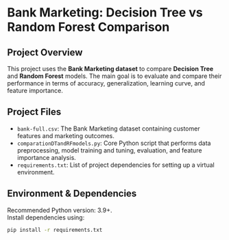 # Bank Marketing: Decision Tree vs Random Forest Comparison

## Project Overview
This project uses the **Bank Marketing dataset** to compare **Decision Tree** and **Random Forest** models. The main goal is to evaluate and compare their performance in terms of accuracy, generalization, learning curve, and feature importance.

## Project Files
- `bank-full.csv`: The Bank Marketing dataset containing customer features and marketing outcomes.
- `comparationDTandRFmodels.py`: Core Python script that performs data preprocessing, model training and tuning, evaluation, and feature importance analysis.
- `requirements.txt`: List of project dependencies for setting up a virtual environment.

## Environment & Dependencies
Recommended Python version: 3.9+.  
Install dependencies using:

```bash
pip install -r requirements.txt
